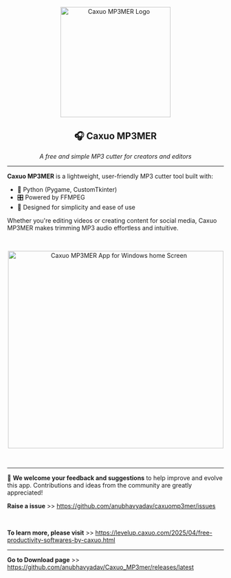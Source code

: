 <p align="center">
  <img src="https://github.com/user-attachments/assets/00b8f870-3b87-412f-a53b-3dab7433c245" alt="Caxuo MP3MER Logo" width="256" height="256" />
</p>

<h2 align="center">🎧 Caxuo MP3MER</h2>

<p align="center">
  <em>A free and simple MP3 cutter for creators and editors</em>
</p>

---

**Caxuo MP3MER** is a lightweight, user-friendly MP3 cutter tool built with:

- 🐍 Python (Pygame, CustomTkinter)
- 🎛️ Powered by FFMPEG
- 🧩 Designed for simplicity and ease of use

Whether you're editing videos or creating content for social media, Caxuo MP3MER makes trimming MP3 audio effortless and intuitive.

<br>

<p align="center">
  <img src="https://github.com/user-attachments/assets/9f556a12-5c0a-48bc-b5f1-b736913c6637" alt="Caxuo MP3MER App for Windows home Screen" width="501" height="458" />
</p>

<br>

---

📣 **We welcome your feedback and suggestions** to help improve and evolve this app. Contributions and ideas from the community are greatly appreciated!

**Raise a issue** >> https://github.com/anubhavyadav/caxuomp3mer/issues



<br>


**To learn more, please visit** >> https://levelup.caxuo.com/2025/04/free-productivity-softwares-by-caxuo.html

---


**Go to Download page** >> https://github.com/anubhavyadav/Caxuo_MP3mer/releases/latest
